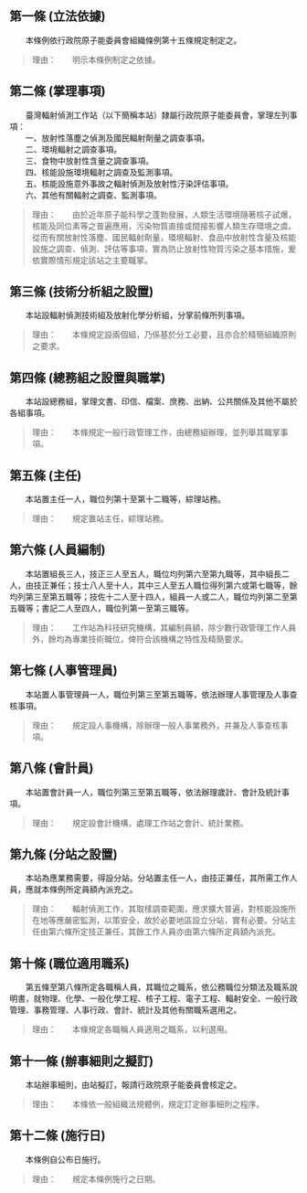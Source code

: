 第一條 (立法依據)
-----------------
　　本條例依行政院原子能委員會組織條例第十五條規定制定之。  
> 理由：　　明示本條例制定之依據。



第二條 (掌理事項)
-----------------
　　臺灣輻射偵測工作站（以下簡稱本站）隸屬行政院原子能委員會，掌理左列事項：  
　　一、放射性落塵之偵測及國民輻射劑量之調查事項。  
　　二、環境輻射之調查事項。  
　　三、食物中放射性含量之調查事項。  
　　四、核能設施環境輻射之調查及監測事項。  
　　五、核能設施意外事故之輻射偵測及放射性汙染評估事項。  
　　六、其他有關輻射之調查、監測事項。  
> 理由：　　由於近年原子能科學之蓬勃發展，人類生活環境隨著核子試爆，核能及同位素等之普遍應用，污染物質直接或間接影響人類生存環境之虞。從而有關放射性落塵、國民輻射劑量，環境輻射、食品中放射性含量及核能設施之調查、偵測、評估等事項，實為防止放射性物質污染之基本措施，爰依實際情形規定該站之主要職掌。



第三條 (技術分析組之設置)
-------------------------
　　本站設輻射偵測技術組及放射化學分析組，分掌前條所列事項。  
> 理由：　　本條規定設兩個組，乃係基於分工必要，且亦合於精簡組織原則之要求。



第四條 (總務組之設置與職掌)
---------------------------
　　本站設總務組，掌理文書、印信、檔案、庶務、出納、公共關係及其他不屬於各組事項。  
> 理由：　　本條規定一般行政管理工作，由總務組辦理，並列舉其職掌事項。



第五條 (主任)
-------------
　　本站置主任一人，職位列第十至第十二職等，綜理站務。  
> 理由：　　規定置站主任，綜理站務。



第六條 (人員編制)
-----------------
　　本站置組長三人，技正三人至五人，職位均列第六至第九職等，其中組長二人，由技正兼任；技士八人至十人，其中三人至五人職位得列第六或第七職等，餘均列第三至第五職等；技佐十二人至十四人，組員一人或二人，職位均列第二至第五職等；書記二人至四人，職位列第一至第三職等。  
> 理由：　　工作站為科技研究機構，其編制員額，除少數行政管理工作人員外，餘均為專業技術職位，俾符合該機構之特性及精簡要求。



第七條 (人事管理員)
-------------------
　　本站置人事管理員一人，職位列第三至第五職等，依法辦理人事管理及人事查核事項。  
> 理由：　　規定設人事機構，除辦理一般人事業務外，并兼及人事查核事項。



第八條 (會計員)
---------------
　　本站置會計員一人，職位列第三至第五職等，依法辦理歲計、會計及統計事項。  
> 理由：　　規定設會計機構，處理工作站之會計、統計業務。



第九條 (分站之設置)
-------------------
　　本站為應業務需要，得設分站。分站置主任一人，由技正兼任，其所需工作人員，應就本條例所定員額內派充之。  
> 理由：　　輻射偵測工作，其取樣調查範圍，應求擴大普遍，對核能設施所在地等應嚴密監測，以策安全，故於必要地區設立分站，實有必要。分站主任由第六條所定技正兼任，其餘工作人員亦由第六條所定員額內派充。



第十條 (職位適用職系)
---------------------
　　第五條至第八條所定各職稱人員，其職位之職系，依公務職位分類法及職系說明書，就物理、化學、一般化學工程、核子工程、電子工程、輻射安全、一般行政管理、事務管理、人事行政、會計、統計及其他有關職系選用之。  
> 理由：　　本條規定各職稱人員適用之職系，以利選用。



第十一條 (辦事細則之擬訂)
-------------------------
　　本站辦事細則，由站擬訂，報請行政院原子能委員會核定之。  
> 理由：　　本條依一般組織法規體例，規定訂定辦事細則之程序。



第十二條 (施行日)
-----------------
　　本條例自公布日施行。  
> 理由：　　規定本條例施行之日期。